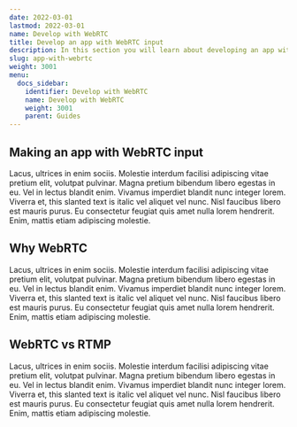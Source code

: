 ```yaml
---
date: 2022-03-01
lastmod: 2022-03-01
name: Develop with WebRTC
title: Develop an app with WebRTC input
description: In this section you will learn about developing an app with WebRTC
slug: app-with-webrtc
weight: 3001
menu:
  docs_sidebar:
    identifier: Develop with WebRTC
    name: Develop with WebRTC
    weight: 3001
    parent: Guides
---
```

## Making an app with WebRTC input
Lacus, ultrices in enim sociis. Molestie interdum facilisi adipiscing vitae pretium elit, volutpat pulvinar. Magna pretium bibendum libero egestas in eu. Vel in lectus blandit enim. Vivamus imperdiet blandit nunc integer lorem. Viverra et, this slanted text is italic vel aliquet vel nunc. Nisl faucibus libero est mauris purus. Eu consectetur feugiat quis amet nulla lorem hendrerit. Enim, mattis etiam adipiscing molestie.

## Why WebRTC
Lacus, ultrices in enim sociis. Molestie interdum facilisi adipiscing vitae pretium elit, volutpat pulvinar. Magna pretium bibendum libero egestas in eu. Vel in lectus blandit enim. Vivamus imperdiet blandit nunc integer lorem. Viverra et, this slanted text is italic vel aliquet vel nunc. Nisl faucibus libero est mauris purus. Eu consectetur feugiat quis amet nulla lorem hendrerit. Enim, mattis etiam adipiscing molestie.

## WebRTC vs RTMP
Lacus, ultrices in enim sociis. Molestie interdum facilisi adipiscing vitae pretium elit, volutpat pulvinar. Magna pretium bibendum libero egestas in eu. Vel in lectus blandit enim. Vivamus imperdiet blandit nunc integer lorem. Viverra et, this slanted text is italic vel aliquet vel nunc. Nisl faucibus libero est mauris purus. Eu consectetur feugiat quis amet nulla lorem hendrerit. Enim, mattis etiam adipiscing molestie.